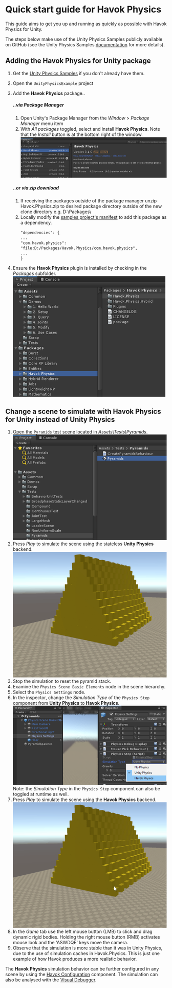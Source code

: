 # Quick start guide for Havok Physics

This guide aims to get you up and running as quickly as possible with Havok Physics for Unity.

The steps below make use of the Unity Physics Samples publicly available on GitHub (see the Unity Physics Samples [documentation](https://github.com/Unity-Technologies/EntityComponentSystemSamples/blob/master/UnityPhysicsSamples/Documentation/samples.md) for more details).

## Adding the Havok Physics for Unity package

1. Get the [Unity Physics Samples](https://github.com/Unity-Technologies/EntityComponentSystemSamples/) if you don't already have them.  
1. Open the `UnityPhysicsExample` project  
1. Add the **Havok Physics** package..  
    
    ##### ..via Package Manager  
    1. Open Unity's Package Manager from the _Window_ > _Package Manager_ menu item 
    1. With *All packages* toggled, select and install **Havok Physics**. Note that the *Install* button is at the bottom right of the window.  
    ![](./Images/Havok.Physics.Package.Manager.png)
    
    ##### ..or via zip download
    1. If receiving the packages outside of the package manager unzip Havok.Physics.zip to desired package directory outside of the new clone directory e.g. D:\\Packages\\ 
    1. Locally modify the [samples project's manifest](https://github.com/Unity-Technologies/EntityComponentSystemSamples/blob/master/UnityPhysicsSamples/Packages/manifest.json) to add this package as a dependency.  
        ```
        "dependencies": {
        ...
        "com.havok.physics": "file:D:/Packages/Havok.Physics/com.havok.physics",
        ...
        }
        ```

1. Ensure the **Havok Physics** plugin is installed by checking in the *Packages* subfolder.  
    ![](./Images/Havok.Physics.Package.png)

## Change a scene to simulate with Havok Physics for Unity instead of Unity Physics

1. Open the `Pyramids` test scene located in _Assets\Tests\Pyramids_.  
    ![](./Images/Havok.Physics.Tests.Pyramids.png)
1. Press *Play* to simulate the scene using the stateless **Unity Physics** backend.
    ![](./Images/UnityPhysicsPyramids12.gif)
1. Stop the simulation to reset the pyramid stack.
1. Examine the `Physics Scene Basic Elements` node in the scene hierarchy.
1. Select the `Physics Settings` node.
1. In the inspector, change the _Simulation Type_ of the `Physics Step` component from **Unity Physics** to **Havok Physics**.   
    ![](./Images/Havok.Physics.PhysicsStep.png)  
    Note: the _Simulation Type_ in the `Physics Step` component can also be toggled at runtime as well.
1. Press *Play* to simulate the scene using the **Havok Physics** backend.
    ![](./Images/HavokPhysicsPyramids12.gif)
1. In the _Game_ tab use the left mouse button (LMB) to click and drag dynamic rigid bodies. Holding the right mouse button (RMB) activates mouse look and the 'ASWDQE' keys move the camera.
1. Observe that the simulation is more stable than it was in Unity Physics, due to the use of simulation caches in Havok.Physics. This is just one example of how Havok produces a more realistic behavior.

The **Havok Physics** simulation behavior can be further configured in any scene by using the [Havok Configuration](configuration.md) component. The simulation can also be analysed with the [Visual Debugger](vdb_quickstart.md).
